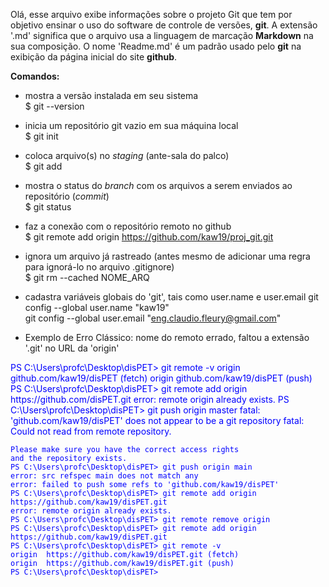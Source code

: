 Olá, esse arquivo exibe informações sobre o projeto Git que tem por objetivo ensinar o uso do software de controle de versões, **git**.
A extensão '.md' significa que o arquivo usa a linguagem de marcação **Markdown** na sua composição.
O nome 'Readme.md' é um padrão usado pelo **git** na exibição da página inicial do site **github**.

**Comandos:**  
- mostra a versão instalada em seu sistema  
$ git --version           

- inicia um repositório git vazio em sua máquina local  
$ git init                

- coloca arquivo(s) no *staging* (ante-sala do palco)  
$ git add                 

- mostra o status do *branch* com os arquivos a serem enviados ao repositório (*commit*)  
$ git status              

- faz a conexão com o repositório remoto no github  
$ git remote add origin https://github.com/kaw19/proj_git.git  

- ignora um arquivo já rastreado (antes mesmo de adicionar uma regra para ignorá-lo no arquivo .gitignore)  
$ git rm --cached NOME_ARQ   

- cadastra variáveis globais do 'git', tais como user.name e user.email
git config --global user.name "kaw19"  
git config --global user.email "eng.claudio.fleury@gmail.com"   

* Exemplo de Erro Clássico: nome do remoto errado, faltou a extensão '.git' no URL da 'origin'
<span style="color:blue">
    PS C:\Users\profc\Desktop\disPET> git remote -v
    origin  github.com/kaw19/disPET (fetch)
    origin  github.com/kaw19/disPET (push)
    PS C:\Users\profc\Desktop\disPET> git remote add origin https://github.com/disPET.git
    error: remote origin already exists.
    PS C:\Users\profc\Desktop\disPET> git push origin master
    fatal: 'github.com/kaw19/disPET' does not appear to be a git repository
    fatal: Could not read from remote repository.

    Please make sure you have the correct access rights
    and the repository exists.
    PS C:\Users\profc\Desktop\disPET> git push origin main
    error: src refspec main does not match any
    error: failed to push some refs to 'github.com/kaw19/disPET'
    PS C:\Users\profc\Desktop\disPET> git remote add origin https://github.com/kaw19/disPET.git
    error: remote origin already exists.
    PS C:\Users\profc\Desktop\disPET> git remote remove origin
    PS C:\Users\profc\Desktop\disPET> git remote add origin https://github.com/kaw19/disPET.git
    PS C:\Users\profc\Desktop\disPET> git remote -v
    origin  https://github.com/kaw19/disPET.git (fetch)
    origin  https://github.com/kaw19/disPET.git (push)
    PS C:\Users\profc\Desktop\disPET>
  </span>

